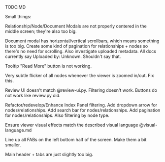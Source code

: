 TODO.MD

Small things:

Relationship/Node/Document Modals are not properly centered in the middle screen; they're also too big.

Document modal has horizontal/vertical scrollbars, which means something is too big. Create some kind of pagination for relationships + nodes so there's no need for scrolling. Also investigate uploaded metadata. All docs currently say Uploaded by: Unknown. Shouldn't say that.

Tooltip "Read More" button is not working.

Very subtle flicker of all nodes whenever the viewer is zoomed in/out. Fix this.

Review UI doesn't match @review-ui.py. Filtering doesn't work. Buttons do not work like review.py did.

Refactor/redevelop/Enhance Index Panel filtering. Add dropdown arrow for nodes/relationships. Add search bar for nodes/relationships. Add pagination for nodes/relationships. Also filtering by node type. 

Ensure viewer visual effects match the described visual language @visual-language.md

Line up all FABs on the left bottom half of the screen. Make them a bit smaller. 

Main header + tabs are just slightly too big. 
